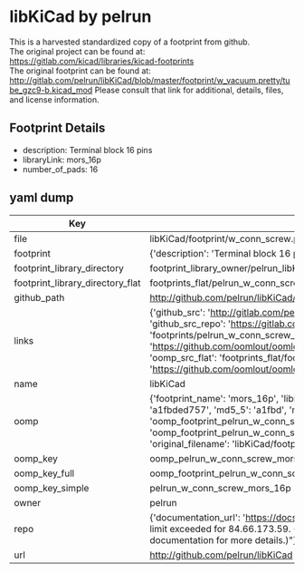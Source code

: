 # libKiCad by pelrun  
This is a harvested standardized copy of a footprint from github.  
The original project can be found at:  
https://gitlab.com/kicad/libraries/kicad-footprints  
The original footprint can be found at:
http://gitlab.com/pelrun/libKiCad/blob/master/footprint/w_vacuum.pretty/tube_gzc9-b.kicad_mod
Please consult that link for additional, details, files, and license information.  
## Footprint Details
* description: Terminal block 16 pins  
* libraryLink: mors_16p  
* number_of_pads: 16  
## yaml dump  
| Key | Value |  
| --- | --- |  
| file | libKiCad/footprint/w_conn_screw.pretty/mors_16p.kicad_mod |  
| footprint | {'description': 'Terminal block 16 pins', 'libraryLink': 'mors_16p', 'number_of_pads': 16} |  
| footprint_library_directory | footprint_library_owner/pelrun_libKiCad |  
| footprint_library_directory_flat | footprints_flat/pelrun_w_conn_screw_mors_16p/working |  
| github_path | http://github.com/pelrun/libKiCad/blob/master/footprint/w_conn_screw.pretty/mors_16p.kicad_mod |  
| links | {'github_src': 'http://gitlab.com/pelrun/libKiCad/blob/master/footprint/w_vacuum.pretty/tube_gzc9-b.kicad_mod', 'github_src_repo': 'https://gitlab.com/kicad/libraries/kicad-footprints', 'oomp_bot': 'footprints/pelrun_w_conn_screw_mors_16p/working', 'oomp_bot_github': 'https://github.com/oomlout/oomlout_oomp_footprint_bot/tree/main/footprints/pelrun_w_conn_screw_mors_16p/working', 'oomp_src_flat': 'footprints_flat/footprints_flat/pelrun_w_conn_screw_mors_16p/working', 'oomp_src_flat_github': 'https://github.com/oomlout/oomlout_oomp_footprint_src/tree/main/footprints_flat/pelrun_w_conn_screw_mors_16p/working'} |  
| name | libKiCad |  
| oomp | {'footprint_name': 'mors_16p', 'library_name': 'w_conn_screw', 'md5': 'a1fbded757b7b353034910395e2a7643', 'md5_10': 'a1fbded757', 'md5_5': 'a1fbd', 'md5_6': 'a1fbde', 'oomp_key': 'oomp_pelrun_w_conn_screw_mors_16p', 'oomp_key_extra': 'oomp_footprint_pelrun_w_conn_screw_mors_16p', 'oomp_key_full': 'oomp_footprint_pelrun_w_conn_screw_mors_16p_a1fbde', 'oomp_key_simple': 'pelrun_w_conn_screw_mors_16p', 'original_filename': 'libKiCad/footprint/w_conn_screw.pretty/mors_16p.kicad_mod', 'owner_name': 'pelrun'} |  
| oomp_key | oomp_pelrun_w_conn_screw_mors_16p |  
| oomp_key_full | oomp_footprint_pelrun_w_conn_screw_mors_16p |  
| oomp_key_simple | pelrun_w_conn_screw_mors_16p |  
| owner | pelrun |  
| repo | {'documentation_url': 'https://docs.github.com/rest/overview/resources-in-the-rest-api#rate-limiting', 'message': "API rate limit exceeded for 84.66.173.59. (But here's the good news: Authenticated requests get a higher rate limit. Check out the documentation for more details.)"} |  
| url | http://github.com/pelrun/libKiCad |  

